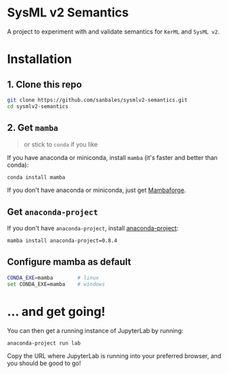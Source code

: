 # SysML v2 Semantics

A project to experiment with and validate semantics for `KerML` and `SysML v2`.

# Installation


## 1. Clone this repo

```bash
git clone https://github.com/sanbales/sysmlv2-semantics.git
cd sysmlv2-semantics
```

## 2. Get `mamba`

> or stick to `conda` if you like

If you have anaconda or miniconda, install `mamba` (it's faster and better than conda):

```bash
conda install mamba
```

If you don't have anaconda or miniconda, just get [Mambaforge](https://github.com/conda-forge/miniforge/releases/tag/4.9.2-5).

## Get `anaconda-project`

If you don't have `anaconda-project`, install [anaconda-project](https://anaconda-project.readthedocs.io):

```bash
mamba install anaconda-project=0.8.4
```

## Configure mamba as default

```bash
CONDA_EXE=mamba        # linux
set CONDA_EXE=mamba    # windows
```

# ... and get going!

You can then get a running instance of JupyterLab by running:

```bash
anaconda-project run lab
```

Copy the URL where JupyterLab is running into your preferred browser, and you should be good to go!
